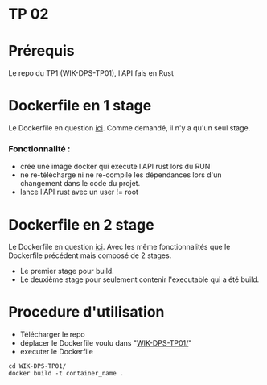 # TP 02
# Prérequis
Le repo du TP1 (WIK-DPS-TP01), l'API fais en Rust

# Dockerfile en 1 stage

Le Dockerfile en question [ici](/WIK-DPS-TP02/Dockerfile_1_stage/Dockerfile). Comme demandé, il n'y a qu'un seul stage.

### Fonctionnalité : 
- crée une image docker qui execute l'API rust lors du RUN
- ne re-télécharge ni ne re-compile les dépendances lors d'un changement dans le code du projet.  
- lance l'API rust avec un user != root

# Dockerfile en 2 stage

Le Dockerfile en question [ici](/WIK-DPS-TP02/Dockerfile_2_stages/Dockerfile). Avec les même fonctionnalités que le Dockerfile précédent mais composé de 2 stages.  
- Le premier stage pour build.  
- Le deuxième stage pour seulement contenir l'executable qui a été build.


# Procedure d'utilisation

- Télécharger le repo
- déplacer le Dockerfile voulu dans "[WIK-DPS-TP01/](/WIK-DPS-TP01/)"
- executer le Dockerfile
```
cd WIK-DPS-TP01/
docker build -t container_name .
```